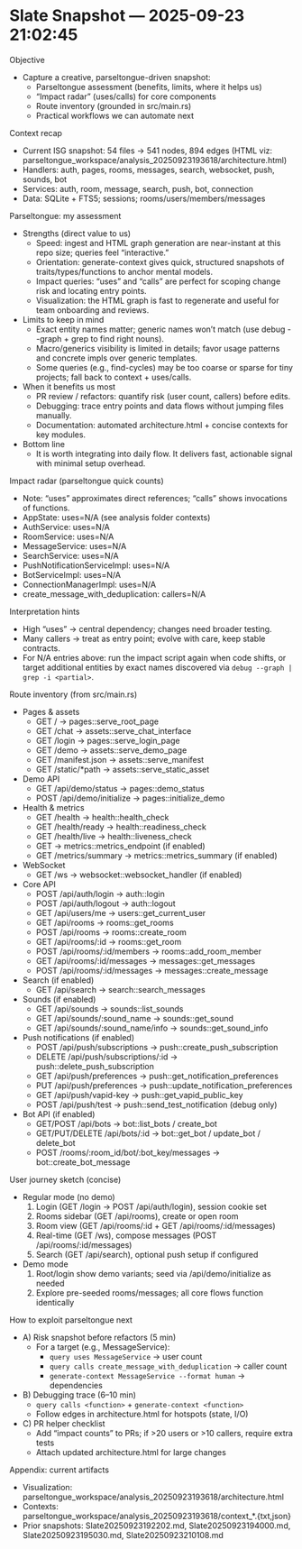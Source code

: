 # Slate Snapshot — 2025-09-23 21:02:45

Objective
- Capture a creative, parseltongue-driven snapshot:
  - Parseltongue assessment (benefits, limits, where it helps us)
  - “Impact radar” (uses/calls) for core components
  - Route inventory (grounded in src/main.rs)
  - Practical workflows we can automate next

Context recap
- Current ISG snapshot: 54 files → 541 nodes, 894 edges (HTML viz: parseltongue_workspace/analysis_20250923193618/architecture.html)
- Handlers: auth, pages, rooms, messages, search, websocket, push, sounds, bot
- Services: auth, room, message, search, push, bot, connection
- Data: SQLite + FTS5; sessions; rooms/users/members/messages

Parseltongue: my assessment
- Strengths (direct value to us)
  - Speed: ingest and HTML graph generation are near-instant at this repo size; queries feel “interactive.”
  - Orientation: generate-context gives quick, structured snapshots of traits/types/functions to anchor mental models.
  - Impact queries: “uses” and “calls” are perfect for scoping change risk and locating entry points.
  - Visualization: the HTML graph is fast to regenerate and useful for team onboarding and reviews.
- Limits to keep in mind
  - Exact entity names matter; generic names won’t match (use debug --graph + grep to find right nouns).
  - Macro/generics visibility is limited in details; favor usage patterns and concrete impls over generic templates.
  - Some queries (e.g., find-cycles) may be too coarse or sparse for tiny projects; fall back to context + uses/calls.
- When it benefits us most
  - PR review / refactors: quantify risk (user count, callers) before edits.
  - Debugging: trace entry points and data flows without jumping files manually.
  - Documentation: automated architecture.html + concise contexts for key modules.
- Bottom line
  - It is worth integrating into daily flow. It delivers fast, actionable signal with minimal setup overhead.

Impact radar (parseltongue quick counts)
- Note: “uses” approximates direct references; “calls” shows invocations of functions.
- AppState: uses=N/A (see analysis folder contexts)
- AuthService: uses=N/A
- RoomService: uses=N/A
- MessageService: uses=N/A
- SearchService: uses=N/A
- PushNotificationServiceImpl: uses=N/A
- BotServiceImpl: uses=N/A
- ConnectionManagerImpl: uses=N/A
- create_message_with_deduplication: callers=N/A

Interpretation hints
- High “uses” → central dependency; changes need broader testing.
- Many callers → treat as entry point; evolve with care, keep stable contracts.
- For N/A entries above: run the impact script again when code shifts, or target additional entities by exact names discovered via `debug --graph | grep -i <partial>`.

Route inventory (from src/main.rs)
- Pages & assets
  - GET  /                     → pages::serve_root_page
  - GET  /chat                 → assets::serve_chat_interface
  - GET  /login                → pages::serve_login_page
  - GET  /demo                 → assets::serve_demo_page
  - GET  /manifest.json        → assets::serve_manifest
  - GET  /static/*path         → assets::serve_static_asset
- Demo API
  - GET  /api/demo/status      → pages::demo_status
  - POST /api/demo/initialize  → pages::initialize_demo
- Health & metrics
  - GET  /health               → health::health_check
  - GET  /health/ready         → health::readiness_check
  - GET  /health/live          → health::liveness_check
  - GET  <metrics endpoint>    → metrics::metrics_endpoint (if enabled)
  - GET  /metrics/summary      → metrics::metrics_summary (if enabled)
- WebSocket
  - GET  /ws                   → websocket::websocket_handler (if enabled)
- Core API
  - POST /api/auth/login       → auth::login
  - POST /api/auth/logout      → auth::logout
  - GET  /api/users/me         → users::get_current_user
  - GET  /api/rooms            → rooms::get_rooms
  - POST /api/rooms            → rooms::create_room
  - GET  /api/rooms/:id        → rooms::get_room
  - POST /api/rooms/:id/members  → rooms::add_room_member
  - GET  /api/rooms/:id/messages → messages::get_messages
  - POST /api/rooms/:id/messages → messages::create_message
- Search (if enabled)
  - GET  /api/search           → search::search_messages
- Sounds (if enabled)
  - GET  /api/sounds                         → sounds::list_sounds
  - GET  /api/sounds/:sound_name             → sounds::get_sound
  - GET  /api/sounds/:sound_name/info        → sounds::get_sound_info
- Push notifications (if enabled)
  - POST   /api/push/subscriptions           → push::create_push_subscription
  - DELETE /api/push/subscriptions/:id       → push::delete_push_subscription
  - GET    /api/push/preferences             → push::get_notification_preferences
  - PUT    /api/push/preferences             → push::update_notification_preferences
  - GET    /api/push/vapid-key               → push::get_vapid_public_key
  - POST   /api/push/test                    → push::send_test_notification (debug only)
- Bot API (if enabled)
  - GET/POST /api/bots                       → bot::list_bots / create_bot
  - GET/PUT/DELETE /api/bots/:id             → bot::get_bot / update_bot / delete_bot
  - POST /rooms/:room_id/bot/:bot_key/messages → bot::create_bot_message

User journey sketch (concise)
- Regular mode (no demo)
  1) Login (GET /login → POST /api/auth/login), session cookie set
  2) Rooms sidebar (GET /api/rooms), create or open room
  3) Room view (GET /api/rooms/:id + GET /api/rooms/:id/messages)
  4) Real-time (GET /ws), compose messages (POST /api/rooms/:id/messages)
  5) Search (GET /api/search), optional push setup if configured
- Demo mode
  1) Root/login show demo variants; seed via /api/demo/initialize as needed
  2) Explore pre-seeded rooms/messages; all core flows function identically

How to exploit parseltongue next
- A) Risk snapshot before refactors (5 min)
  - For a target (e.g., MessageService):
    - `query uses MessageService` → user count
    - `query calls create_message_with_deduplication` → caller count
    - `generate-context MessageService --format human` → dependencies
- B) Debugging trace (6–10 min)
  - `query calls <function>` + `generate-context <function>`
  - Follow edges in architecture.html for hotspots (state, I/O)
- C) PR helper checklist
  - Add “impact counts” to PRs; if >20 users or >10 callers, require extra tests
  - Attach updated architecture.html for large changes

Appendix: current artifacts
- Visualization: parseltongue_workspace/analysis_20250923193618/architecture.html
- Contexts: parseltongue_workspace/analysis_20250923193618/context_*.{txt,json}
- Prior snapshots: Slate20250923192202.md, Slate20250923194000.md, Slate20250923195030.md, Slate20250923210108.md